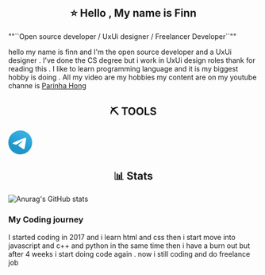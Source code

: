 <h2 color="blue" align="center">⭐ Hello , My name is Finn</h2>
  ""``Open source developer / UxUi designer / Freelancer Developer``""

  hello my name is finn and I'm the open source developer and a UxUi designer . I've done the CS      degree but i work in UxUi design roles thank for reading this . I like to learn programming         language and it is my biggest hobby is doing . All my video are my hobbies my content are on my     youtube channe is <a href="https://www.youtube.com/@ParinhaHong">Parinha Hong</a>

<h2 align="center">⛏️ TOOLS</h2>

<svg width="48" height="48" viewBox="0 0 48 48" fill="none" xmlns="http://www.w3.org/2000/svg">
<path d="M24 48C37.2548 48 48 37.2548 48 24C48 10.7452 37.2548 0 24 0C10.7452 0 0 10.7452 0 24C0 37.2548 10.7452 48 24 48Z" fill="url(#paint0_linear)"/>
<path d="M8.93822 25.174C11.7438 23.6286 14.8756 22.3388 17.8018 21.0424C22.836 18.919 27.8902 16.8324 32.9954 14.8898C33.9887 14.5588 35.7734 14.2351 35.9484 15.7071C35.8526 17.7907 35.4584 19.8621 35.188 21.9335C34.5017 26.4887 33.7085 31.0283 32.935 35.5685C32.6685 37.0808 30.774 37.8637 29.5618 36.8959C26.6486 34.9281 23.713 32.9795 20.837 30.9661C19.8949 30.0088 20.7685 28.6341 21.6099 27.9505C24.0093 25.5859 26.5539 23.5769 28.8279 21.0901C29.4413 19.6088 27.6289 20.8572 27.0311 21.2397C23.7463 23.5033 20.5419 25.9051 17.0787 27.8945C15.3097 28.8683 13.2479 28.0361 11.4797 27.4927C9.89428 26.8363 7.57106 26.175 8.93806 25.1741L8.93822 25.174Z" fill="white"/>
<defs>
<linearGradient id="paint0_linear" x1="18.0028" y1="2.0016" x2="6.0028" y2="30" gradientUnits="userSpaceOnUse">
<stop stop-color="#37AEE2"/>
<stop offset="1" stop-color="#1E96C8"/>
</linearGradient>
</defs>
</svg>

<h2 align="center">📊 Stats</h2>

![Anurag's GitHub stats](https://github-readme-stats.vercel.app/api?username=anuraghazra&theme=buefy&show_icons=true)

  <summary><h3>My Coding journey</h3></summary>
  I started coding in 2017 and i learn html and css then i start move into javascript and c++ and python in the same time then i have a burn out but after 4 weeks i start doing code again . now i still coding and     do freelance job 
